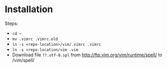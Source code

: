 # Installation

Steps:

* `cd ~`
* `mv .vimrc .vimrc.old`
* `ln -s <repo-location>/vim/.vimrc .vimrc`
* `ln -s <repo-location/vim .vim`
* Download file `??.utf-8.spl` from http://ftp.vim.org/vim/runtime/spell/ to <repo-location>/vim/spell/
